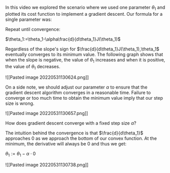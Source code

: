
In this video we explored the scenario where we used one parameter $\theta_1$ and plotted its cost function to implement a gradient descent. Our formula for a single parameter was:

Repeat until convergence:

$\theta_1:=\theta_1-\alpha\frac{d}{d\theta_1}J(\theta_1)$

Regardless of the slope's sign for $\frac{d}{d\theta_1}J(\theta_1),\theta_1$ eventually converges to its minimum value. The following graph shows that when the slope is negative, the value of $\theta_1$ increases and when it is positive, the value of $\theta_1$ decreases.

![[Pasted image 20220531130624.png]]

On a side note, we should adjust our parameter $\alpha$ to ensure that the gradient descent algorithm converges in a reasonable time. Failure to converge or too much time to obtain the minimum value imply that our step size is wrong.

![[Pasted image 20220531130657.png]]

How does gradient descent converge with a fixed step size $\alpha$?

The intuition behind the convergence is that $\frac{d}{d\theta_1}$ approaches 0 as we approach the bottom of our convex function. At the minimum, the derivative will always be 0 and thus we get:

$\theta_1:=\theta_1-\alpha\cdot0$

![[Pasted image 20220531130738.png]]